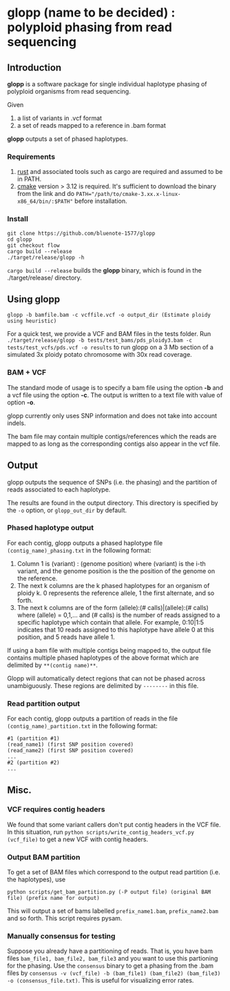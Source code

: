# glopp (name to be decided) : polyploid phasing from read sequencing

## Introduction

**glopp** is a software package for single individual haplotype phasing of polyploid organisms from read sequencing. 

Given 

1. a list of variants in .vcf format
2. a set of reads mapped to a reference in .bam format

**glopp** outputs a set of phased haplotypes.

### Requirements 

1. [rust](https://www.rust-lang.org/tools/install) and associated tools such as cargo are required and assumed to be in PATH.
2. [cmake](https://cmake.org/download/) version > 3.12 is required. It's sufficient to download the binary from the link and do `PATH="/path/to/cmake-3.xx.x-linux-x86_64/bin/:$PATH"` before installation. 
### Install

```
git clone https://github.com/bluenote-1577/glopp
cd glopp
git checkout flow
cargo build --release
./target/release/glopp -h
```

`cargo build --release` builds the **glopp** binary, which is found in the ./target/release/ directory. 

## Using glopp

```
glopp -b bamfile.bam -c vcffile.vcf -o output_dir (Estimate ploidy using heuristic)
```
For a quick test, we provide a VCF and BAM files in the tests folder. Run ``./target/release/glopp -b tests/test_bams/pds_ploidy3.bam -c tests/test_vcfs/pds.vcf -o results`` to run glopp on a 3 Mb section of a simulated 3x ploidy potato chromosome with 30x read coverage.

### BAM + VCF
The standard mode of usage is to specify a bam file using the option **-b** and a vcf file using the option **-c**. The output is written to a text file with value of option **-o**. 

glopp currently only uses SNP information and does not take into account indels. 

The bam file may contain multiple contigs/references which the reads are mapped to as long as the corresponding contigs also appear in the vcf file.

## Output

glopp outputs the sequence of SNPs (i.e. the phasing) and the partition of reads associated to each haplotype. 

The results are found in the output directory. This directory is specified by the `-o` option, or `glopp_out_dir` by default.

### Phased haplotype output
For each contig, glopp outputs a phased haplotype file `(contig_name)_phasing.txt` in the following format:

1. Column 1 is (variant) : (genome position) where (variant) is the i-th variant, and the genome position is the the position of the genome on the reference.
2. The next k columns are the k phased haplotypes for an organism of ploidy k. 0 represents the reference allele, 1 the first alternate, and so forth. 
3. The next k columns are of the form (allele):(# calls)|(allele):(# calls) where (allele) = 0,1,... and (# calls) is the number of reads assigned to a specific haplotype which contain that allele. For example, 0:10|1:5 indicates that 10 reads assigned to this haplotype have allele 0 at this position, and 5 reads have allele 1. 

If using a bam file with multiple contigs being mapped to, the output file contains multiple phased haplotypes of the above format which are delimited by `**(contig name)**`.

Glopp will automatically detect regions that can not be phased across unambiguously. These regions are delimited by `--------` in this file. 

### Read partition output 
For each contig, glopp outputs a partition of reads in the file `(contig_name)_partition.txt` in the following format:

```
#1 (partition #1)
(read_name1) (first SNP position covered) 
(read_name2) (first SNP position covered)
...
#2 (partition #2)
...
```
## Misc.

### VCF requires contig headers
We found that some variant callers don't put contig headers in the VCF file. In this situation, run `python scripts/write_contig_headers_vcf.py (vcf_file)` to get a new VCF with contig headers.

### Output BAM partition
To get a set of BAM files which correspond to the output read partition (i.e. the haplotypes), use

``python scripts/get_bam_partition.py (-P output file) (original BAM file) (prefix name for output)``

This will output a set of bams labelled `prefix_name1.bam`, `prefix_name2.bam` and so forth. This script requires pysam.

### Manually consensus for testing

Suppose you already have a partitioning of reads. That is, you have bam files `bam_file1, bam_file2, bam_file3` and you want to use this partioning for the phasing. Use the `consensus` binary to get a phasing from the .bam files by `consensus -v (vcf_file) -b (bam_file1) (bam_file2) (bam_file3) -o (consensus_file.txt)`. This is useful for visualizing error rates.



